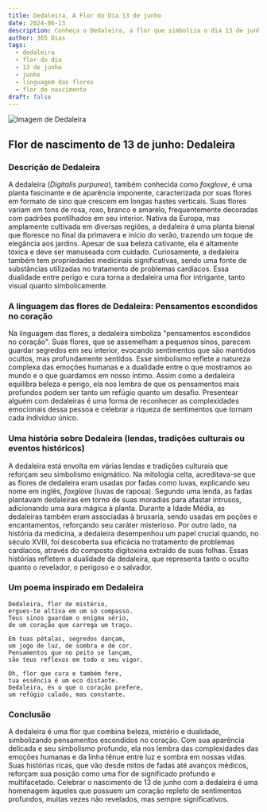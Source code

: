```yaml
---
title: Dedaleira, A Flor do Dia 13 de junho
date: 2024-06-13
description: Conheça o Dedaleira, a flor que simboliza o dia 13 de junho e seu significado 'Pensamentos escondidos no coração'. Explore a beleza e o simbolismo desta flor encantadora.
author: 365 Dias
tags:
  - dedaleira
  - flor do dia
  - 13 de junho
  - junho
  - linguagem das flores
  - flor do nascimento
draft: false
---
```


![Imagem de Dedaleira](https://cdn.pixabay.com/photo/2022/07/29/02/38/flowers-7350909_960_720.jpg#center)


## Flor de nascimento de 13 de junho: Dedaleira

### Descrição de Dedaleira

A dedaleira (_Digitalis purpurea_), também conhecida como _foxglove_, é uma planta fascinante e de aparência imponente, caracterizada por suas flores em formato de sino que crescem em longas hastes verticais. Suas flores variam em tons de rosa, roxo, branco e amarelo, frequentemente decoradas com padrões pontilhados em seu interior. Nativa da Europa, mas amplamente cultivada em diversas regiões, a dedaleira é uma planta bienal que floresce no final da primavera e início do verão, trazendo um toque de elegância aos jardins. Apesar de sua beleza cativante, ela é altamente tóxica e deve ser manuseada com cuidado. Curiosamente, a dedaleira também tem propriedades medicinais significativas, sendo uma fonte de substâncias utilizadas no tratamento de problemas cardíacos. Essa dualidade entre perigo e cura torna a dedaleira uma flor intrigante, tanto visual quanto simbolicamente.

### A linguagem das flores de Dedaleira: Pensamentos escondidos no coração

Na linguagem das flores, a dedaleira simboliza "pensamentos escondidos no coração". Suas flores, que se assemelham a pequenos sinos, parecem guardar segredos em seu interior, evocando sentimentos que são mantidos ocultos, mas profundamente sentidos. Esse simbolismo reflete a natureza complexa das emoções humanas e a dualidade entre o que mostramos ao mundo e o que guardamos em nosso íntimo. Assim como a dedaleira equilibra beleza e perigo, ela nos lembra de que os pensamentos mais profundos podem ser tanto um refúgio quanto um desafio. Presentear alguém com dedaleiras é uma forma de reconhecer as complexidades emocionais dessa pessoa e celebrar a riqueza de sentimentos que tornam cada indivíduo único.

### Uma história sobre Dedaleira (lendas, tradições culturais ou eventos históricos)

A dedaleira está envolta em várias lendas e tradições culturais que reforçam seu simbolismo enigmático. Na mitologia celta, acreditava-se que as flores de dedaleira eram usadas por fadas como luvas, explicando seu nome em inglês, _foxglove_ (luvas de raposa). Segundo uma lenda, as fadas plantavam dedaleiras em torno de suas moradias para afastar intrusos, adicionando uma aura mágica à planta. Durante a Idade Média, as dedaleiras também eram associadas à bruxaria, sendo usadas em poções e encantamentos, reforçando seu caráter misterioso. Por outro lado, na história da medicina, a dedaleira desempenhou um papel crucial quando, no século XVIII, foi descoberta sua eficácia no tratamento de problemas cardíacos, através do composto digitoxina extraído de suas folhas. Essas histórias refletem a dualidade da dedaleira, que representa tanto o oculto quanto o revelador, o perigoso e o salvador.

### Um poema inspirado em Dedaleira

```
Dedaleira, flor de mistério,  
ergues-te altiva em um só compasso.  
Teus sinos guardam o enigma sério,  
de um coração que carrega um traço.  

Em tuas pétalas, segredos dançam,  
um jogo de luz, de sombra e de cor.  
Pensamentos que no peito se lançam,  
são teus reflexos em todo o seu vigor.  

Oh, flor que cura e também fere,  
tua essência é um eco distante.  
Dedaleira, és o que o coração prefere,  
um refúgio calado, mas constante.  
```

### Conclusão

A dedaleira é uma flor que combina beleza, mistério e dualidade, simbolizando pensamentos escondidos no coração. Com sua aparência delicada e seu simbolismo profundo, ela nos lembra das complexidades das emoções humanas e da linha tênue entre luz e sombra em nossas vidas. Suas histórias ricas, que vão desde mitos de fadas até avanços médicos, reforçam sua posição como uma flor de significado profundo e multifacetado. Celebrar o nascimento de 13 de junho com a dedaleira é uma homenagem àqueles que possuem um coração repleto de sentimentos profundos, muitas vezes não revelados, mas sempre significativos.